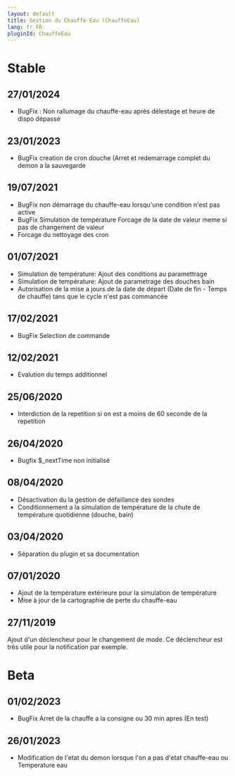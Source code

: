 ```yaml
---
layout: default
title: Gestion du Chauffe-Eau (ChauffeEau)
lang: fr_FR
pluginId: ChauffeEau
---
```


# Stable
## 27/01/2024
* BugFix : Non rallumage du chauffe-eau après délestage et heure de dispo dépassé
  
## 23/01/2023
* BugFix creation de cron douche (Arret et redemarrage complet du demon a la sauvegarde


## 19/07/2021
* BugFix non démarrage du chauffe-eau lorsqu'une condition n'est pas active
* BugFix Simulation de température Forcage de la date de valeur meme si pas de changement de valeur
* Forcage du nettoyage des cron

## 01/07/2021
* Simulation de température: Ajout des conditions au paramettrage
* Simulation de température: Ajout de parametrage des douches bain
* Autorisation de la mise a jours de la date de départ (Date de fin - Temps de chauffe) tans que le cycle n'est pas commancée

## 17/02/2021
* BugFix Selection de commande

## 12/02/2021
* Evalution du temps additionnel

## 25/06/2020
* Interdiction de la repetition si on est a moins de 60 seconde de la repetition

## 26/04/2020
* Bugfix $_nextTime  non initialisé

## 08/04/2020
* Désactivation du la gestion de défaillance des sondes
* Conditionnement a la simulation de température de la chute de température quotidienne (douche, bain)

## 03/04/2020
* Séparation du plugin et sa documentation

## 07/01/2020
* Ajout de la température extérieure pour la simulation de température
* Mise à jour de la cartographie de perte du chauffe-eau

## 27/11/2019
Ajout d'un déclencheur pour le changement de mode.
Ce déclencheur est très utile pour la notification par exemple.

# Beta
## 01/02/2023
* BugFix Arret de la chauffe a la consigne ou 30 min apres (En test)
## 26/01/2023
* Modification de l'etat du demon lorsque l'on a pas d'etat chauffe-eau ou Temperature eau
